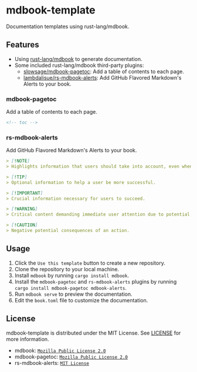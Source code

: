 # mdbook-template

Documentation templates using rust-lang/mdbook.

## Features

- Using [rust-lang/mdbook](https://github.com/rust-lang/mdbook) to generate documentation.
- Some included rust-lang/mdbook third-party plugins:
  - [slowsage/mdbook-pagetoc](https://github.com/slowsage/mdbook-pagetoc): Add a table of contents to each page.
  - [lambdalisue/rs-mdbook-alerts](https://github.com/lambdalisue/rs-mdbook-alerts): Add GitHub Flavored Markdown's Alerts to your book.

### mdbook-pagetoc

Add a table of contents to each page.

```markdown
<!-- toc -->
```

### rs-mdbook-alerts

Add GitHub Flavored Markdown's Alerts to your book.

```markdown
> [!NOTE]  
> Highlights information that users should take into account, even when skimming.

> [!TIP]
> Optional information to help a user be more successful.

> [!IMPORTANT]  
> Crucial information necessary for users to succeed.

> [!WARNING]  
> Critical content demanding immediate user attention due to potential risks.

> [!CAUTION]
> Negative potential consequences of an action.
```

## Usage

1. Click the `Use this template` button to create a new repository.
2. Clone the repository to your local machine.
3. Install `mdbook` by running `cargo install mdbook`.
4. Install the `mdbook-pagetoc` and `rs-mdbook-alerts` plugins by running `cargo install mdbook-pagetoc mdbook-alerts`.
5. Run `mdbook serve` to preview the documentation.
6. Edit the `book.toml` file to customize the documentation.

## License

mdbook-template is distributed under the MIT License. See [LICENSE](LICENSE) for more information.

- mdbook: [`Mozilla Public License 2.0`](https://github.com/rust-lang/mdBook/blob/master/LICENSE)
- mdbook-pagetoc: [`Mozilla Public License 2.0`](https://github.com/slowsage/mdbook-pagetoc/blob/master/LICENSE)
- rs-mdbook-alerts: [`MIT License`](https://github.com/lambdalisue/rs-mdbook-alerts/blob/main/LICENSE)
